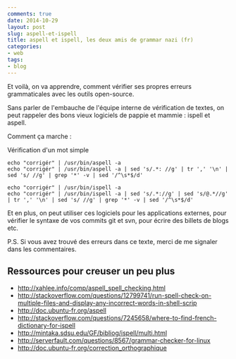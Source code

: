 ```yaml
---
comments: true
date: 2014-10-29
layout: post
slug: aspell-et-ispell
title: aspell et ispell, les deux amis de grammar nazi (fr)
categories:
- web
tags:
- blog
---
```


Et voilà, on va apprendre, comment vérifier ses propres erreurs grammaticales avec les outils open-source.

Sans parler de l'embauche de l'équipe interne de vérification de textes, on peut rappeler des bons vieux logiciels de pappie et mammie : ispell et aspell.

Comment ça marche :

Vérification d'un mot simple

    echo "corrigér" | /usr/bin/aspell -a
    echo "corrigér" | /usr/bin/aspell -a | sed 's/.*: //g' | tr ',' '\n' | sed 's/ //g' | grep '*' -v | sed '/^\s*$/d'
    
    echo "corrigér" | /usr/bin/ispell -a
    echo "corrigér" | /usr/bin/ispell -a | sed 's/.*://g' | sed 's/@.*//g' | tr ',' '\n' | sed 's/ //g' | grep '*' -v | sed '/^\s*$/d'

Et en plus, on peut utiliser ces logiciels pour les applications externes, pour vérifier le syntaxe de vos commits git et svn, pour écrire des billets de blogs etc.

P.S. Si vous avez trouvé des erreurs dans ce texte, merci de me signaler dans les commentaires.

## Ressources pour creuser un peu plus

* http://xahlee.info/comp/aspell_spell_checking.html
* http://stackoverflow.com/questions/12799741/run-spell-check-on-multiple-files-and-display-any-incorrect-words-in-shell-scrip
* http://doc.ubuntu-fr.org/aspell
* http://stackoverflow.com/questions/7245658/where-to-find-french-dictionary-for-ispell
* http://mintaka.sdsu.edu/GF/bibliog/ispell/multi.html
* http://serverfault.com/questions/8567/grammar-checker-for-linux
* http://doc.ubuntu-fr.org/correction_orthographique
